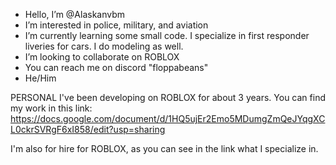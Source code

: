 - Hello, I’m @Alaskanvbm
- I’m interested in police, military, and aviation
- I’m currently learning some small code. I specialize in first responder liveries for cars. I do modeling as well.
- I’m looking to collaborate on ROBLOX
- You can reach me on discord "floppabeans"
- He/Him

PERSONAL
I've been developing on ROBLOX for about 3 years. You can find my work in this link: https://docs.google.com/document/d/1HQ5ujEr2Emo5MDumgZmQeJYqgXCL0ckrSVRgF6xI858/edit?usp=sharing

I'm also for hire for ROBLOX, as you can see in the link what I specialize in.
<!---
Alaskanvbm/Alaskanvbm is a ✨ special ✨ repository because its `README.md` (this file) appears on your GitHub profile.
You can click the Preview link to take a look at your changes.
--->
